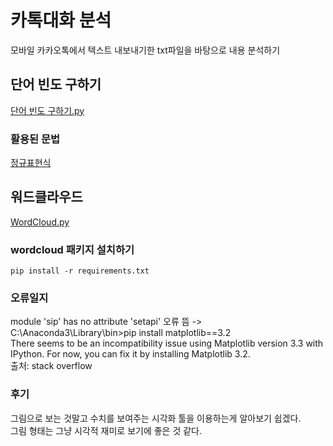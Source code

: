 # 카톡대화 분석
모바일 카카오톡에서 텍스트 내보내기한 txt파일을 바탕으로 내용 분석하기
## 단어 빈도 구하기
[단어 빈도 구하기.py](./chat_word_frequency.py)   

### 활용된 문법
[정규표현식](https://wikidocs.net/4308)

## 워드클라우드
[WordCloud.py](./chat_worldcloud.py)
### wordcloud 패키지 설치하기   
`pip install -r requirements.txt`<br>   

### 오류일지   
module 'sip' has no attribute 'setapi' 오류 뜸 -> C:\Anaconda3\Library\bin>pip install matplotlib==3.2   
There seems to be an incompatibility issue using Matplotlib version 3.3 with IPython. For now, you can fix it by installing Matplotlib 3.2.   
출처: stack overflow <br>   

### 후기
그림으로 보는 것말고 수치를 보여주는 시각화 툴을 이용하는게 알아보기 쉽겠다.   
그림 형태는 그냥 시각적 재미로 보기에 좋은 것 같다.
